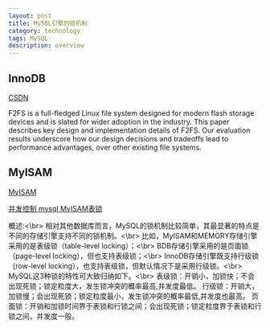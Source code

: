 ```yaml
---
layout: post
title: MySQL引擎的锁机制
category: technology
tags: MySQL
description: overview
---
```


## InnoDB

[CSDN](https://blog.csdn.net/yuanrxdu/article/details/41170381)

F2FS is a full-fledged Linux file system designed for modern flash storage devices and is slated for wider adoption in the industry. This paper describes key design and implementation details of F2FS. Our evaluation results underscore how our design decisions and tradeoffs lead to performance advantages, over other existing file systems.

## MyISAM

[MyISAM](https://www.2cto.com/database/201508/429974.html)

[并发控制 mysql MyISAM表锁](https://www.cnblogs.com/qq78292959/archive/2013/01/30/2883109.html)

概述:<\br>
相对其他数据库而言，MySQL的锁机制比较简单，其最显著的特点是不同的存储引擎支持不同的锁机制。<\br>
比如，MyISAM和MEMORY存储引擎采用的是表级锁（table-level locking）；<\br>
BDB存储引擎采用的是页面锁（page-level locking），但也支持表级锁；<\br>
InnoDB存储引擎既支持行级锁（row-level locking），也支持表级锁，但默认情况下是采用行级锁。<\br>
MySQL这3种锁的特性可大致归纳如下。<\br>
     表级锁：开销小，加锁快；不会出现死锁；锁定粒度大，发生锁冲突的概率最高,并发度最低。
     行级锁：开销大，加锁慢；会出现死锁；锁定粒度最小，发生锁冲突的概率最低,并发度也最高。
     页面锁：开销和加锁时间界于表锁和行锁之间；会出现死锁；锁定粒度界于表锁和行锁之间，并发度一般。